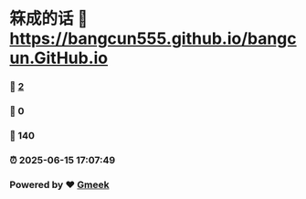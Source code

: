 # 箖成的话 :link: https://bangcun555.github.io/bangcun.GitHub.io 
### :page_facing_up: [2](https://bangcun.github.io/bangcun.GitHub.io/tag.html) 
### :speech_balloon: 0 
### :hibiscus: 140 
### :alarm_clock: 2025-06-15 17:07:49 
### Powered by :heart: [Gmeek](https://github.com/Meekdai/Gmeek)



